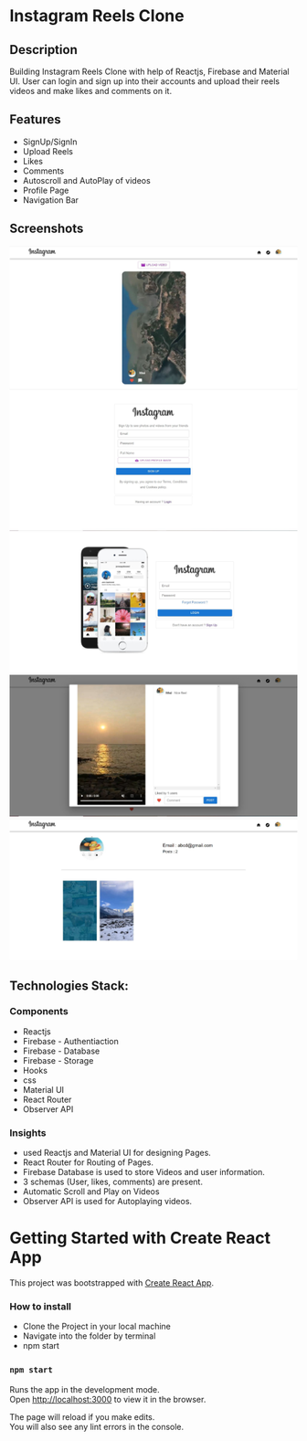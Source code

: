 # Instagram Reels Clone

## Description
Building Instagram Reels Clone with help of Reactjs, Firebase and Material UI. User can login and sign up into their accounts and upload their reels videos and make likes and comments on it.

## Features
- SignUp/SignIn
- Upload Reels
- Likes
- Comments
- Autoscroll and AutoPlay of videos
- Profile Page
- Navigation Bar

## Screenshots

![Home Page](public/Home.JPG "Home Page")
![Sign Up](public/sign_up.JPG "Sign Up")
![Sign In](public/sign_in.JPG "Sign In")
![Comment](public/Comment.JPG "Comment")
![Profile](public/Profile.JPG "Profile")

## Technologies Stack:

### Components
- Reactjs
- Firebase - Authentiaction
- Firebase - Database
- Firebase - Storage
- Hooks
- css
- Material UI
- React Router
- Observer API

### Insights
- used Reactjs and Material UI for designing Pages.
- React Router for Routing of Pages.
- Firebase Database is used to store Videos and user information.
- 3 schemas (User, likes, comments) are present.
- Automatic Scroll and Play on Videos
- Observer API is used for Autoplaying videos.

# Getting Started with Create React App

This project was bootstrapped with [Create React App](https://github.com/facebook/create-react-app).

### How to install
- Clone the Project in your local machine
- Navigate into the folder by terminal
- npm start

### `npm start`

Runs the app in the development mode.\
Open [http://localhost:3000](http://localhost:3000) to view it in the browser.

The page will reload if you make edits.\
You will also see any lint errors in the console.

